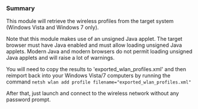 ### Summary

This module will retrieve the wireless profiles from the target system (Windows Vista and Windows 7 only).

Note that this module makes use of an unsigned Java applet. The target browser must have Java enabled and must allow loading unsigned Java applets. Modern Java and modern browsers do not permit loading unsigned Java applets and will raise a lot of warnings.

You will need to copy the results to 'exported_wlan_profiles.xml' and then reimport back into your Windows Vista/7 computers by running the command `netsh wlan add profile filename="exported_wlan_profiles.xml"`

After that, just launch and connect to the wireless network without any password prompt.

